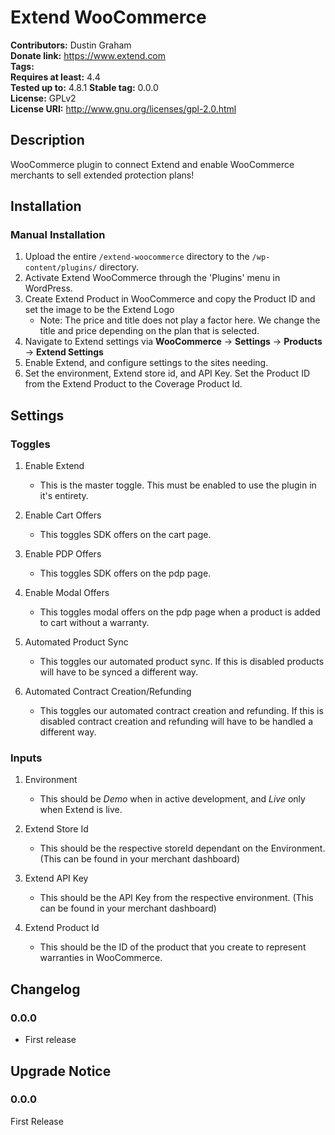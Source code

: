 # Extend WooCommerce #
**Contributors:**      Dustin Graham  
**Donate link:**       https://www.extend.com  
**Tags:**  
**Requires at least:** 4.4  
**Tested up to:**      4.8.1 
**Stable tag:**        0.0.0  
**License:**           GPLv2  
**License URI:**       http://www.gnu.org/licenses/gpl-2.0.html  

## Description ##

WooCommerce plugin to connect Extend and enable WooCommerce merchants to sell extended protection plans!

## Installation ##

### Manual Installation ###

1. Upload the entire `/extend-woocommerce` directory to the `/wp-content/plugins/` directory.
2. Activate Extend WooCommerce through the 'Plugins' menu in WordPress.
3. Create Extend Product in WooCommerce and copy the Product ID and set the image to be the Extend Logo
    * Note: The price and title does not play a factor here. We change the title and price depending on the plan that is selected.
4. Navigate to Extend settings via **WooCommerce** -> **Settings** -> **Products** -> **Extend Settings**
5. Enable Extend, and configure settings to the sites needing.
5. Set the environment, Extend store id, and API Key. Set the Product ID from the Extend Product to the Coverage Product Id.

## Settings ##

### Toggles ###

1. Enable Extend
    * This is the master toggle. This must be enabled to use the plugin in it's entirety. 

2. Enable Cart Offers
    * This toggles SDK offers on the cart page.

3. Enable PDP Offers
    * This toggles SDK offers on the pdp page.

4. Enable Modal Offers
    * This toggles modal offers on the pdp page when a product is added to cart without a warranty.

5. Automated Product Sync
    * This toggles our automated product sync. If this is disabled products will have to be synced a different way.

6. Automated Contract Creation/Refunding
    * This toggles our automated contract creation and refunding. If this is disabled contract creation and refunding will have to be handled a different way.

### Inputs ###

1. Environment
    * This should be *Demo* when in active development, and *Live* only when Extend is live.

2. Extend Store Id
    * This should be the respective storeId dependant on the Environment. (This can be found in your merchant dashboard)

3. Extend API Key
    * This should be the API Key from the respective environment. (This can be found in your merchant dashboard)

4. Extend Product Id
    * This should be the ID of the product that you create to represent warranties in WooCommerce.

## Changelog ##

### 0.0.0 ###
* First release

## Upgrade Notice ##

### 0.0.0 ###
First Release
